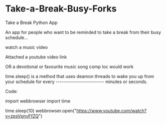 # Take-a-Break-Busy-Forks



Take a Break Python App

An app for people who want to be reminded to take a break from their busy schedule...

watch a music video

Attached a youtube video link

OR a devotional or favourite music song comp loc would work

time.sleep() is a method that uses deamon threads to wake you up from your schedule for every ------------------------ minutes or seconds.

Code:

import webbrowser
import time

time.sleep(10)
webbrowser.open("https://www.youtube.com/watch?v=zpsVpnvFfZQ")
